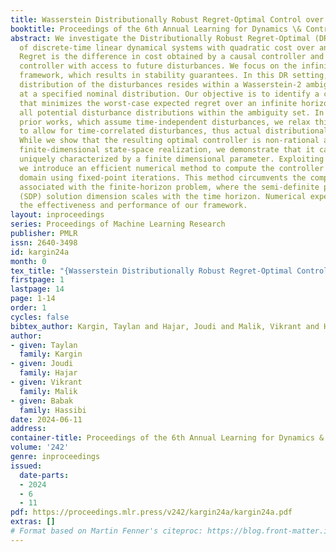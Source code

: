 ```yaml
---
title: Wasserstein Distributionally Robust Regret-Optimal Control over Infinite-Horizon
booktitle: Proceedings of the 6th Annual Learning for Dynamics \& Control Conference
abstract: We investigate the Distributionally Robust Regret-Optimal (DR-RO) control
  of discrete-time linear dynamical systems with quadratic cost over an infinite horizon.
  Regret is the difference in cost obtained by a causal controller and a clairvoyant
  controller with access to future disturbances. We focus on the infinite-horizon
  framework, which results in stability guarantees. In this DR setting, the probability
  distribution of the disturbances resides within a Wasserstein-2 ambiguity set centered
  at a specified nominal distribution. Our objective is to identify a control policy
  that minimizes the worst-case expected regret over an infinite horizon, considering
  all potential disturbance distributions within the ambiguity set. In contrast to
  prior works, which assume time-independent disturbances, we relax this constraint
  to allow for time-correlated disturbances, thus actual distributional robustness.
  While we show that the resulting optimal controller is non-rational and lacks a
  finite-dimensional state-space realization, we demonstrate that it can still be
  uniquely characterized by a finite dimensional parameter. Exploiting this fact,
  we introduce an efficient numerical method to compute the controller in the frequency
  domain using fixed-point iterations. This method circumvents the computational bottleneck
  associated with the finite-horizon problem, where the semi-definite programming
  (SDP) solution dimension scales with the time horizon. Numerical experiments demonstrate
  the effectiveness and performance of our framework.
layout: inproceedings
series: Proceedings of Machine Learning Research
publisher: PMLR
issn: 2640-3498
id: kargin24a
month: 0
tex_title: "{Wasserstein Distributionally Robust Regret-Optimal Control over Infinite-Horizon}"
firstpage: 1
lastpage: 14
page: 1-14
order: 1
cycles: false
bibtex_author: Kargin, Taylan and Hajar, Joudi and Malik, Vikrant and Hassibi, Babak
author:
- given: Taylan
  family: Kargin
- given: Joudi
  family: Hajar
- given: Vikrant
  family: Malik
- given: Babak
  family: Hassibi
date: 2024-06-11
address:
container-title: Proceedings of the 6th Annual Learning for Dynamics & Control Conference
volume: '242'
genre: inproceedings
issued:
  date-parts:
  - 2024
  - 6
  - 11
pdf: https://proceedings.mlr.press/v242/kargin24a/kargin24a.pdf
extras: []
# Format based on Martin Fenner's citeproc: https://blog.front-matter.io/posts/citeproc-yaml-for-bibliographies/
---
```

